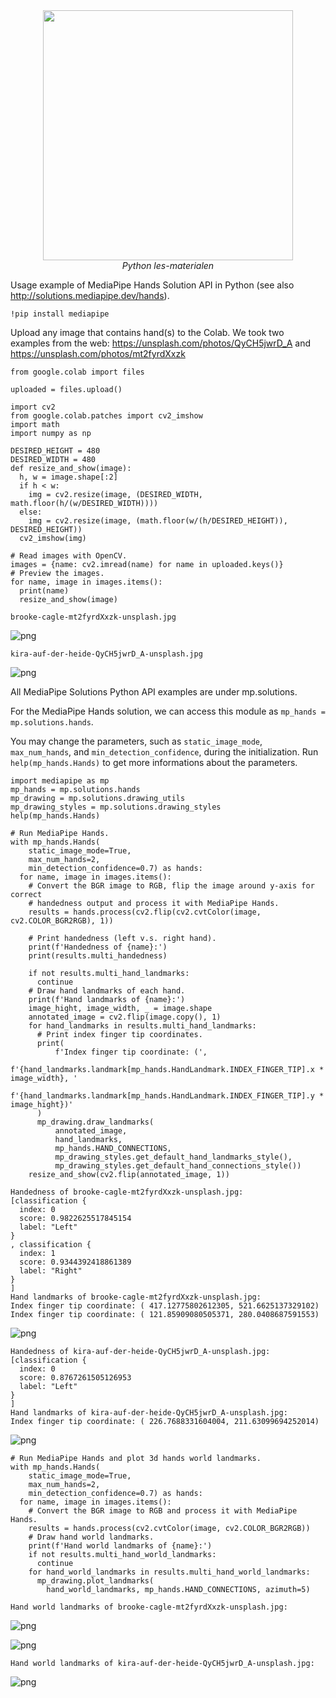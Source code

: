 <center>
    <img src='https://intecbrussel.be/img/logo3.png' width='400px' height='auto'/>
    <br/>
    <em>Python les-materialen</em>
</center>

Usage example of MediaPipe Hands Solution API in Python (see also http://solutions.mediapipe.dev/hands).


```
!pip install mediapipe
```

Upload any image that contains hand(s) to the Colab. We took two examples from the web: https://unsplash.com/photos/QyCH5jwrD_A and https://unsplash.com/photos/mt2fyrdXxzk



```
from google.colab import files

uploaded = files.upload()
```


```
import cv2
from google.colab.patches import cv2_imshow
import math
import numpy as np

DESIRED_HEIGHT = 480
DESIRED_WIDTH = 480
def resize_and_show(image):
  h, w = image.shape[:2]
  if h < w:
    img = cv2.resize(image, (DESIRED_WIDTH, math.floor(h/(w/DESIRED_WIDTH))))
  else:
    img = cv2.resize(image, (math.floor(w/(h/DESIRED_HEIGHT)), DESIRED_HEIGHT))
  cv2_imshow(img)

# Read images with OpenCV.
images = {name: cv2.imread(name) for name in uploaded.keys()}
# Preview the images.
for name, image in images.items():
  print(name)   
  resize_and_show(image)
```

    brooke-cagle-mt2fyrdXxzk-unsplash.jpg
    


    
![png](03-%20Mediapipe%20hand%20recognition_files/03-%20Mediapipe%20hand%20recognition_5_1.png)
    


    kira-auf-der-heide-QyCH5jwrD_A-unsplash.jpg
    


    
![png](03-%20Mediapipe%20hand%20recognition_files/03-%20Mediapipe%20hand%20recognition_5_3.png)
    


All MediaPipe Solutions Python API examples are under mp.solutions.

For the MediaPipe Hands solution, we can access this module as `mp_hands = mp.solutions.hands`.

You may change the parameters, such as `static_image_mode`, `max_num_hands`, and `min_detection_confidence`, during the initialization. Run `help(mp_hands.Hands)` to get more informations about the parameters.


```
import mediapipe as mp
mp_hands = mp.solutions.hands
mp_drawing = mp.solutions.drawing_utils
mp_drawing_styles = mp.solutions.drawing_styles
help(mp_hands.Hands)
```


```
# Run MediaPipe Hands.
with mp_hands.Hands(
    static_image_mode=True,
    max_num_hands=2,
    min_detection_confidence=0.7) as hands:
  for name, image in images.items():
    # Convert the BGR image to RGB, flip the image around y-axis for correct 
    # handedness output and process it with MediaPipe Hands.
    results = hands.process(cv2.flip(cv2.cvtColor(image, cv2.COLOR_BGR2RGB), 1))

    # Print handedness (left v.s. right hand).
    print(f'Handedness of {name}:')
    print(results.multi_handedness)

    if not results.multi_hand_landmarks:
      continue
    # Draw hand landmarks of each hand.
    print(f'Hand landmarks of {name}:')
    image_hight, image_width, _ = image.shape
    annotated_image = cv2.flip(image.copy(), 1)
    for hand_landmarks in results.multi_hand_landmarks:
      # Print index finger tip coordinates.
      print(
          f'Index finger tip coordinate: (',
          f'{hand_landmarks.landmark[mp_hands.HandLandmark.INDEX_FINGER_TIP].x * image_width}, '
          f'{hand_landmarks.landmark[mp_hands.HandLandmark.INDEX_FINGER_TIP].y * image_hight})'
      )
      mp_drawing.draw_landmarks(
          annotated_image,
          hand_landmarks,
          mp_hands.HAND_CONNECTIONS,
          mp_drawing_styles.get_default_hand_landmarks_style(),
          mp_drawing_styles.get_default_hand_connections_style())
    resize_and_show(cv2.flip(annotated_image, 1))
```

    Handedness of brooke-cagle-mt2fyrdXxzk-unsplash.jpg:
    [classification {
      index: 0
      score: 0.9822625517845154
      label: "Left"
    }
    , classification {
      index: 1
      score: 0.9344392418861389
      label: "Right"
    }
    ]
    Hand landmarks of brooke-cagle-mt2fyrdXxzk-unsplash.jpg:
    Index finger tip coordinate: ( 417.12775802612305, 521.6625137329102)
    Index finger tip coordinate: ( 121.85909080505371, 280.0408687591553)
    


    
![png](03-%20Mediapipe%20hand%20recognition_files/03-%20Mediapipe%20hand%20recognition_8_1.png)
    


    Handedness of kira-auf-der-heide-QyCH5jwrD_A-unsplash.jpg:
    [classification {
      index: 0
      score: 0.8767261505126953
      label: "Left"
    }
    ]
    Hand landmarks of kira-auf-der-heide-QyCH5jwrD_A-unsplash.jpg:
    Index finger tip coordinate: ( 226.7688331604004, 211.63099694252014)
    


    
![png](03-%20Mediapipe%20hand%20recognition_files/03-%20Mediapipe%20hand%20recognition_8_3.png)
    



```
# Run MediaPipe Hands and plot 3d hands world landmarks.
with mp_hands.Hands(
    static_image_mode=True,
    max_num_hands=2,
    min_detection_confidence=0.7) as hands:
  for name, image in images.items():
    # Convert the BGR image to RGB and process it with MediaPipe Hands.
    results = hands.process(cv2.cvtColor(image, cv2.COLOR_BGR2RGB))
    # Draw hand world landmarks.
    print(f'Hand world landmarks of {name}:')
    if not results.multi_hand_world_landmarks:
      continue
    for hand_world_landmarks in results.multi_hand_world_landmarks:
      mp_drawing.plot_landmarks(
        hand_world_landmarks, mp_hands.HAND_CONNECTIONS, azimuth=5)
```

    Hand world landmarks of brooke-cagle-mt2fyrdXxzk-unsplash.jpg:
    


    
![png](03-%20Mediapipe%20hand%20recognition_files/03-%20Mediapipe%20hand%20recognition_9_1.png)
    



    
![png](03-%20Mediapipe%20hand%20recognition_files/03-%20Mediapipe%20hand%20recognition_9_2.png)
    


    Hand world landmarks of kira-auf-der-heide-QyCH5jwrD_A-unsplash.jpg:
    


    
![png](03-%20Mediapipe%20hand%20recognition_files/03-%20Mediapipe%20hand%20recognition_9_4.png)
    

